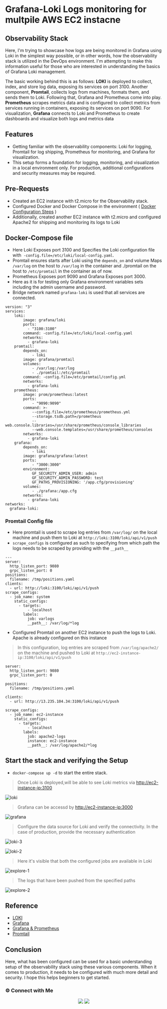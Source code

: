 # Grafana-Loki Logs monitoring for multpile AWS EC2 instacne
## Observability Stack

Here, I'm trying to showcase how logs are being monitored in Grafana using Loki in the simplest way possible, or in other words, how the observability stack is utilized in the DevOps environment. I'm attempting to make this information useful for those who are interested in understanding the basics of Grafana Loki management.

The basic working behind this is as follows: **LOKI** is deployed to collect, index, and store log data, exposing its services on port 3100. Another component, **Promtail**, collects logs from machines, formats them, and sends them to Loki. Following that, Grafana and Prometheus come into play. **Prometheus** scrapes metrics data and is configured to collect metrics from services running in containers, exposing its services on port 9090. For visualization, **Grafana** connects to Loki and Prometheus to create dashboards and visualize both logs and metrics data

## Features
- Getting familiar with the observability components: Loki for logging, Promtail for log shipping, Prometheus for monitoring, and Grafana for visualization.
- This setup forms a foundation for logging, monitoring, and visualization in a local environment only. For production, additional configurations and security measures may be required.

## Pre-Requests
- Created an EC2 instance with t2.micro for the Observability stack.
- Configured Docker and Docker Compose in the environment ( [Docker Configuration Steps](https://docs.docker.com/engine/install/ubuntu/) ) 
- Additionally, created another EC2 instance with t2.micro and configured Apache2 for shipping and monitoring its logs to Loki


## Docker-Compose file 
- Here Loki Exposes port 3100 and Specifies the Loki configuration file with` -config.file=/etc/loki/local-config.yaml`.
- Promtail ensures starts after Loki using the `depends_on` and volume Maps `/var/log` on the host to `/var/log` in the container and ./promtail on the host to `/etc/promtail` in the container as of now.
- Prometheus Exposes port 9090 and Grafana Exposes port 3000. 
- Here as it is for testing only Grafana environment variables sets including the admin username and password.
- Bridge network named `grafana-loki` is used that all services are connected.

```
version: "3"
services:
    loki:
        image: grafana/loki
        ports:
          - "3100:3100"
        command: -config.file=/etc/loki/local-config.yaml
        networks:
          - grafana-loki
    promtail:
        depends_on:
            - loki
        image: grafana/promtail
        volumes:
            - /var/log:/var/log
            - ./promtail:/etc/promtail
        command: -config.file=/etc/promtail/config.yml
        networks:
          - grafana-loki
    prometheus:
        image: prom/prometheus:latest
        ports:
            - "9090:9090"
        command: >-
            --config.file=/etc/prometheus/prometheus.yml
            --storage.tsdb.path=/prometheus
            --web.console.libraries=/usr/share/prometheus/console_libraries
            --web.console.templates=/usr/share/prometheus/consoles
        networks:
          - grafana-loki
    grafana:
        depends_on:
            - loki
        image: grafana/grafana:latest
        ports:
            - "3000:3000"
        environment:
            GF_SECURITY_ADMIN_USER: admin
            GF_SECURITY_ADMIN_PASSWORD: test
            GF_PATHS_PROVISIONING: '/app.cfg/provisioning'
        volumes:
            - ./grafana:/app.cfg
        networks:
          - grafana-loki
networks:
  grafana-loki:
```
### Promtail Config file
- Here promtail is used to scrape log entries from `/var/log/` on the local machine and push them to Loki at `http://loki:3100/loki/api/v1/push`
- `scrape_configs` is configured as such to specifying from which path the logs needs to be scraped by providing with the `__path__`
```
---
server:
  http_listen_port: 9080
  grpc_listen_port: 0
positions:
  filename: /tmp/positions.yaml
clients:
  - url: http://loki:3100/loki/api/v1/push
scrape_configs:
  - job_name: system
    static_configs:
      - targets:
          - localhost
        labels:
          job: varlogs
          __path__: /var/log/*log
```
- Configured Promtail on another EC2 instance to push the logs to Loki. Apache is already configured on this instance
> In this configuration, log entries are scraped from `/var/log/apache2/` on the machine and pushed to Loki at `http://ec2-instance-ip:3100/loki/api/v1/push`
```
server:
  http_listen_port: 9080
  grpc_listen_port: 0

positions:
  filename: /tmp/positions.yaml

clients:
  - url: http://13.235.104.34:3100/loki/api/v1/push

scrape_configs:
  - job_name: ec2-instance
    static_configs:
      - targets:
          - localhost
        labels:
          job: apache2-logs
          instance: ec2-instance
          __path__: /var/log/apache2/*log
```
## Start the stack and verifying the Setup

- `docker-compose up -d` to start the entire stack.
> Once Loki is deployed,will be able to see Loki metrics via [http://ec2-instance-ip:3100](http://ec2-instance-ip:3100) 

![loki](https://github.com/ajish-antony/test/assets/48723128/6ca595b1-f8c8-44ee-93a3-25decf531316)

>Grafana can be accessd by  [http://ec2-instance-ip:3000](http://ec2-instance-ip:3000) 

![grafana](https://github.com/ajish-antony/test/assets/48723128/26c8cc39-e1bf-4841-9230-4acb69f4719c)

> Configure the data source for Loki and verify the connectivity. In the case of production, provide the necessary authentication

![loki-3](https://github.com/ajish-antony/test/assets/48723128/ee24a26a-5079-4514-8c4e-3b9909835283)

![loki-2](https://github.com/ajish-antony/test/assets/48723128/1fa3772b-12cd-4a00-b1fd-0eb3a7a1c08f)


>Here it's visible that both the configured jobs are available in Loki

![explore-1](https://github.com/ajish-antony/test/assets/48723128/1b254db7-d1f0-49c9-a906-39a7f154e676)

>The logs that have been pushed from the specified paths

![explore-2](https://github.com/ajish-antony/test/assets/48723128/fbfd0400-0c4a-4671-b240-d774abb42b47)

## Reference
- [LOKI](https://grafana.com/oss/loki/)
- [Grafana](https://grafana.com/oss/grafana/)
- [Grafana & Prometheus](https://grafana.com/docs/grafana/latest/getting-started/get-started-grafana-prometheus/)
- [Promtail](https://grafana.com/docs/loki/latest/send-data/promtail/)


## Conclusion

Here, what has been configured can be used for a basic understanding setup of the observability stack using these various components. When it comes to production, it needs to be configured with much more detail and security. I hope this helps beginners to get started.


### ⚙️ Connect with Me

<p align="center">
<a href="mailto:ajishantony95@gmail.com"><img src="https://img.shields.io/badge/Gmail-D14836?style=for-the-badge&logo=gmail&logoColor=white"/></a>
<a href="https://www.linkedin.com/in/ajish-antony/"><img src="https://img.shields.io/badge/LinkedIn-0077B5?style=for-the-badge&logo=linkedin&logoColor=white"/></a>
